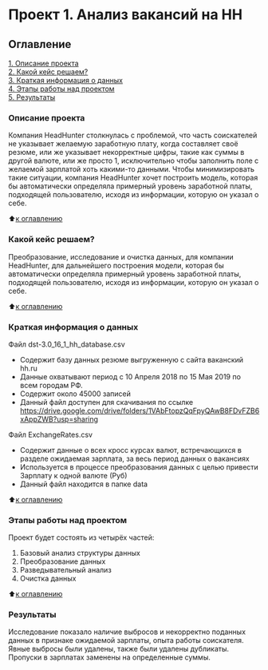 # Проект 1. Анализ вакансий на HH

## Оглавление  
[1. Описание проекта](https://github.com/AnyaChirkova/Project_1_HH_analysis/blob/master/README.md#Описание-проекта)  
[2. Какой кейс решаем?](https://github.com/AnyaChirkova/Project_1_HH_analysis/blob/master/README.md#Какой-кейс-решаем)  
[3. Краткая информация о данных](https://github.com/AnyaChirkova/Project_1_HH_analysis/blob/master/README.md#Краткая-информация-о-данных)  
[4. Этапы работы над проектом](https://github.com/AnyaChirkova/Project_1_HH_analysis/blob/master/README.md#Этапы-работы-над-проектом)  
[5. Результаты](https://github.com/AnyaChirkova/Project_1_HH_analysis/blob/master/README.md#Результаты)    


### Описание проекта   

Компания HeadHunter столкнулась с проблемой, что часть соискателей не указывает желаемую заработную плату, когда составляет своё резюме, или же указывает некорректные цифры, такие как суммы в другой валюте, или же просто 1, исключительно чтобы заполнить поле с желаемой зарплатой хоть какими-то данными. Чтобы минимизировать такие ситуации, компания HeadHunter хочет построить модель, которая бы автоматически определяла примерный уровень заработной платы, подходящей пользователю, исходя из информации, которую он указал о себе.

:arrow_up:[к оглавлению](_)

### Какой кейс решаем?

Преобразование, исследование и очистка данных, для компании HeadHunter, для дальнейшего построения модели, которая бы автоматически определяла примерный уровень заработной платы, подходящей пользователю, исходя из информации, которую он указал о себе.

:arrow_up:[к оглавлению](_)

### Краткая информация о данных

Файл dst-3.0_16_1_hh_database.csv
* Содержит базу данных резюме выгруженную с сайта ваканский hh.ru
* Данные охватывают период с 10 Апреля 2018 по 15 Мая 2019 по всем городам РФ.
* Содержит около 45000 записей
* Данный файл доступен для скачивания по ссылке https://drive.google.com/drive/folders/1VAbFtopzQqFpyQAwB8FDvFZB6xAppZWB?usp=sharing

Файл ExchangeRates.csv
* Содержит данные о всех кросс курсах валют, встречающихся в разделе ожидаемая зарплата, за весь период данных о вакансиях
* Используется в процессе преобразования данных с целью привести Зарплату к одной валюте (Руб)
* Данный файл находится в папке data

:arrow_up:[к оглавлению](_)

### Этапы работы над проектом 

Проект будет состоять из четырёх частей:

1. Базовый анализ структуры данных
2. Преобразование данных
3. Разведывательный анализ
4. Очистка данных

:arrow_up:[к оглавлению](_)

### Результаты

Исследование показало наличие выбросов и некорректно поданных данных в признаке ожидаемой зарплаты, опыта работы соискателя. Явные выбросы были удалены, также были удалены дубликаты. Пропуски в зарплатах заменены на определенные суммы. 